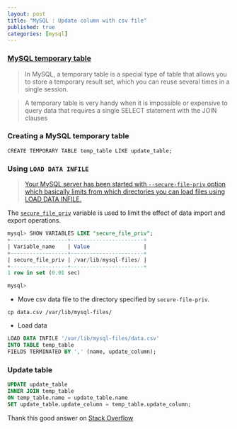 ```yaml
---
layout: post
title: "MySQL : Update column with csv file"
published: true
categories: [mysql]
---
```

### [MySQL temporary table](http://www.mysqltutorial.org/mysql-temporary-table/)
> In MySQL, a temporary table is a special type of table that allows you to store a temporary result set, which you can reuse several times in a single session.

> A temporary table is very handy when it is impossible or expensive to query data that requires a single SELECT statement with the JOIN clauses

### Creating a MySQL temporary table

```
CREATE TEMPORARY TABLE temp_table LIKE update_table;
```

### Using `LOAD DATA INFILE`
> [Your MySQL server has been started with `--secure-file-priv` option which basically limits from which directories you can load files using LOAD DATA INFILE.](https://stackoverflow.com/questions/32737478/how-should-i-tackle-secure-file-priv-in-mysql)

The [`secure_file_priv`](https://dev.mysql.com/doc/refman/8.0/en/server-options.html#option_mysqld_secure-file-priv) variable is used to limit the effect of data import and export operations.

```sql
mysql> SHOW VARIABLES LIKE "secure_file_priv";
+------------------+-----------------------+
| Variable_name    | Value                 |
+------------------+-----------------------+
| secure_file_priv | /var/lib/mysql-files/ |
+------------------+-----------------------+
1 row in set (0.01 sec)

mysql>
```

* Move csv data file to the directory specified by `secure-file-priv`.

```shell
cp data.csv /var/lib/mysql-files/
```

* Load data

```sql
LOAD DATA INFILE '/var/lib/mysql-files/data.csv'
INTO TABLE temp_table
FIELDS TERMINATED BY ',' (name, update_column);
```

### Update table
```sql
UPDATE update_table
INNER JOIN temp_table
ON temp_table.name = update_table.name  
SET update_table.update_column = temp_table.update_column;
```

Thank this good answer on [Stack Overflow](https://stackoverflow.com/questions/10253605/import-csv-to-update-only-one-column-in-table)
